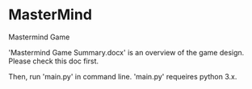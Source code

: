 # MasterMind
Mastermind Game

'Mastermind Game Summary.docx' is an overview of the game design. Please check this doc first.

Then, run 'main.py' in command line. 'main.py' requeires python 3.x. 
